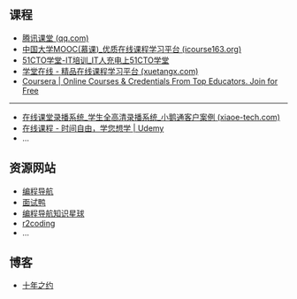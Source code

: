 ## 课程
- [腾讯课堂 (qq.com)](https://ke.qq.com/) 
- [中国大学MOOC(慕课)_优质在线课程学习平台 (icourse163.org)](https://www.icourse163.org/) 
- [51CTO学堂-IT培训_IT人充电上51CTO学堂](https://edu.51cto.com/) 
- [学堂在线 - 精品在线课程学习平台 (xuetangx.com)](https://www.xuetangx.com/) 
- [Coursera | Online Courses & Credentials From Top Educators. Join for Free](https://www.coursera.org/) 
***
- [在线课堂录播系统_学生全高清录播系统_小鹅通客户案例 (xiaoe-tech.com)](https://www.xiaoe-tech.com/clientCases)
- [在线课程 - 时间自由，学您想学 | Udemy](https://www.udemy.com/zh-cn/) 
- ...

## 资源网站
- [编程导航](https://www.code-nav.cn/)
- [面试鸭](https://www.mianshiya.com/)
- [编程导航知识星球](https://yupi.icu/)
- [r2coding](https://r2coding.com/#/) 
- ...

## 博客
- [十年之约](https://www.foreverblog.cn/)